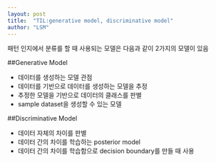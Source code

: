 ```yaml
---
layout: post
title:  "TIL:generative model, discriminative model"
author: "LSM"
---
```


패턴 인지에서 분류를 할 때 사용되는 모델은 다음과 같이 2가지의 모델이 있음

##Generative Model
- 데이터를 생성하는 모델 관점
- 데이터를 기반으로 데이터를 생성하는 모델을 추정
- 추정한 모델을 기반으로 데이터의 클래스를 판별
- sample dataset을 생성할 수 있는 모델

##Discriminative Model
- 데이터 자체의 차이를 판별
- 데이터 간의 차이를 학습하는 posterior model
- 데이터 간의 차이를 학습함으로 decision boundary를 만들 때 사용